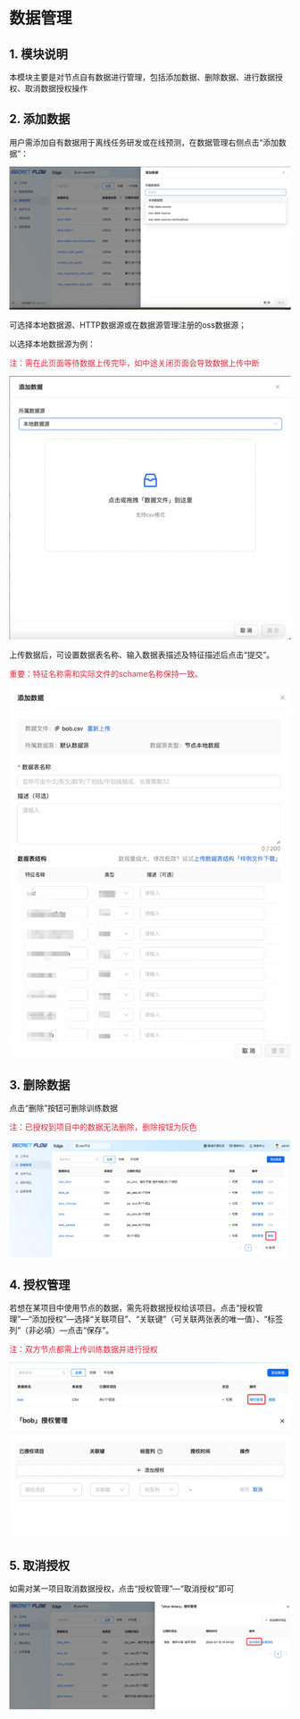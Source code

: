 # 数据管理

## 1. 模块说明

本模块主要是对节点自有数据进行管理，包括添加数据、删除数据、进行数据授权、取消数据授权操作

## 2. 添加数据

用户需添加自有数据用于离线任务研发或在线预测，在数据管理右侧点击“添加数据”：

![Data1](../../imgs/data10.png)

可选择本地数据源、HTTP数据源或在数据源管理注册的oss数据源；

以选择本地数据源为例：

<font color=#DF2A3F>注：需在此页面等待数据上传完毕，如中途关闭页面会导致数据上传中断</font>

![Data2](../../imgs/data11.png)

上传数据后，可设置数据表名称、输入数据表描述及特征描述后点击“提交”。

<font color=#DF2A3F>重要：特征名称需和实际文件的schame名称保持一致。</font>

![Data3](../../imgs/data12.png)

## 3. 删除数据

点击“删除”按钮可删除训练数据

<font color=#DF2A3F> 注：已授权到项目中的数据无法删除，删除按钮为灰色 </font>

![Data4](../../imgs/data4.png)

## 4. 授权管理

若想在某项目中使用节点的数据，需先将数据授权给该项目。点击“授权管理”—“添加授权”—选择“关联项目”、“关联键”（可关联两张表的唯一值）、“标签列”（非必填）—点击“保存”。

<font color=#DF2A3F> 注：双方节点都需上传训练数据并进行授权 </font>

![Data5](../../imgs/data5.png)
![Data6](../../imgs/data6.png)

## 5. 取消授权

如需对某一项目取消数据授权，点击“授权管理”—“取消授权”即可

![Data7](../../imgs/data7.png)